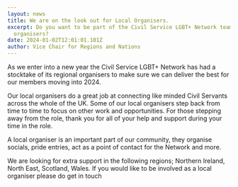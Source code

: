 ```yaml
---
layout: news
title: We are on the look out for Local Organisers.
excerpt: Do you want to be part of the Civil Service LGBT+ Network team of local
  organisers?
date: 2024-01-02T12:01:01.101Z
author: Vice Chair for Regions and Nations
---
```

A﻿s we enter into a new year the Civil Service LGBT+ Network has had a stocktake of its regional organisers to make sure we can deliver the best for our members moving into 2024.

O﻿ur local organisers do a great job at connecting like minded Civil Servants across the whole of the UK. Some of our local organisers step back from time to time to focus on other work and opportunities. For those stepping away from the role, thank you for all of your help and support during your time in the role. 

A﻿ local organiser is an important part of our community, they organise socials, pride entries, act as a point of contact for the Network and more. 

W﻿e are looking for extra support in the following regions; Northern Ireland, North East, Scotland, Wales. If you would like to be involved as a local organiser please do get in touch